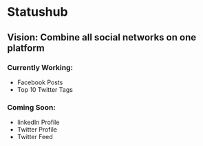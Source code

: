 # Statushub
## Vision: Combine all social networks on one platform

### Currently Working:
 - Facebook Posts
 - Top 10 Twitter Tags

### Coming Soon:
 - linkedIn Profile
 - Twitter Profile
 - Twitter Feed
